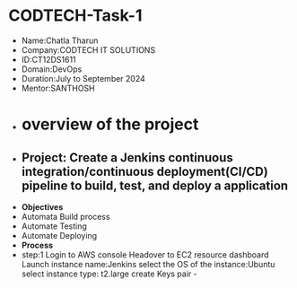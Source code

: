 # CODTECH-Task-1
- Name:Chatla Tharun
- Company:CODTECH IT SOLUTIONS
- ID:CT12DS1611
- Domain:DevOps
- Duration:July to September 2024
- Mentor:SANTHOSH
- # overview of the project
- ## Project: Create a Jenkins continuous integration/continuous deployment(CI/CD) pipeline to build, test, and deploy a application
- **Objectives**
- Automata Build process 
- Automate Testing
- Automate Deploying
- **Process**
- step:1
Login to AWS console
Headover to EC2 resource dashboard
Launch instance
name:Jenkins
select the OS of the instance:Ubuntu
select instance type: t2.large
create Keys pair
                     -
